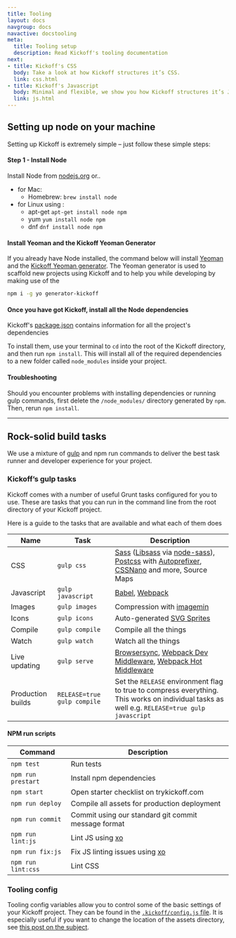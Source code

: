 ```yaml
---
title: Tooling
layout: docs
navgroup: docs
navactive: docstooling
meta:
  title: Tooling setup
  description: Read Kickoff's tooling documentation
next:
- title: Kickoff's CSS
  body: Take a look at how Kickoff structures it’s CSS.
  link: css.html
- title: Kickoff's Javascript
  body: Minimal and flexible, we show you how Kickoff structures it’s JS.
  link: js.html
---
```


<a name="setup"></a>

## Setting up node on your machine
Setting up Kickoff is extremely simple – just follow these simple steps:

#### Step 1 - Install Node
Install Node from [nodejs.org](https://nodejs.org/en/download/) or..

* for Mac:
  * Homebrew: `brew install node`
* for Linux using :
  * apt-get `apt-get install node npm`
  * yum `yum install node npm`
  * dnf `dnf install node npm`

#### Install Yeoman and the Kickoff Yeoman Generator
If you already have Node installed, the command below will install [Yeoman](http://yeoman.io) and the [Kickoff Yeoman generator](yeoman.html). The Yeoman generator is used to scaffold new projects using Kickoff and to help you while developing by making use of the

```sh
npm i -g yo generator-kickoff
```


#### Once you have got Kickoff, install all the Node dependencies
Kickoff's [package.json](https://github.com/trykickoff/kickoff/blob/master/package.json) contains information for all the project's dependencies

To install them, use your terminal to `cd` into the root of the Kickoff directory, and then run `npm install`. This will install all of the required dependencies to a new folder called `node_modules` inside your project.

#### Troubleshooting
Should you encounter problems with installing dependencies or running gulp commands, first delete the `/node_modules/` directory generated by `npm`. Then, rerun `npm install`.

<hr class="sectionSplitter">

## Rock-solid build tasks
We use a mixture of [gulp](http://gulpjs.com) and npm run commands to deliver the best task runner and developer experience for your project.

<a name="tasks"></a>

### Kickoff’s gulp tasks

Kickoff comes with a number of useful Grunt tasks configured for you to use.  These are tasks that you can run in the command line from the root directory of your Kickoff project.

Here is a guide to the tasks that are available and what each of them does

| Name | Task | Description |
|------|------|-------------|
| CSS | `gulp css` | [Sass](http://sass-lang.com/) ([Libsass](http://sass-lang.com/libsass) via [node-sass](https://github.com/sass/node-sass)), [Postcss](http://postcss.org/) with [Autoprefixer](https://github.com/postcss/autoprefixer), [CSSNano](https://github.com/ben-eb/cssnano) and more, Source Maps |
| Javascript | `gulp javascript` | [Babel](http://babeljs.io/), [Webpack](http://webpack.github.io/) |
| Images | `gulp images` | Compression with [imagemin](https://www.npmjs.com/package/gulp-imagemin) |
| Icons | `gulp icons` | Auto-generated [SVG Sprites](https://github.com/w0rm/gulp-svgstore) |
| Compile | `gulp compile` | Compile all the things |
| Watch | `gulp watch` | Watch all the things |
| Live updating | `gulp serve` | [Browsersync](http://www.browsersync.io/), [Webpack Dev Middleware](https://github.com/webpack/webpack-dev-middleware), [Webpack Hot Middleware](https://github.com/glenjamin/webpack-hot-middleware) |
| Production builds | `RELEASE=true gulp compile` | Set the `RELEASE` environment flag to true to compress everything. This works on individual tasks as well e.g. `RELEASE=true gulp javascript` |

<a name="npm-run-scripts"></a>

#### NPM run scripts

| Command | Description |
|---------|-------------|
| `npm test` | Run tests |
| `npm run prestart` | Install npm dependencies |
| `npm start` | Open starter checklist on trykickoff.com |
| `npm run deploy` | Compile all assets for production deployment |
| `npm run commit` | Commit using our standard git commit message format |
| `npm run lint:js` | Lint JS using [xo](https://github.com/sindresorhus/xo) |
| `npm run fix:js` | Fix JS linting issues using [xo](https://github.com/sindresorhus/xo) |
| `npm run lint:css` | Lint CSS |

<a name="tooling-config"></a>

### Tooling config
Tooling config variables allow you to control some of the basic settings of your Kickoff project. They can be found in the [`.kickoff/config.js` file](https://github.com/trykickoff/kickoff/blob/master/.kickoff/config.js). It is especially useful if you want to change the location of the assets directory, see [this post on the subject](https://medium.com/try-kickoff/how-to-painlessly-move-kickoff-s-assets-directory-366543891f93#.tuyaqesce).
